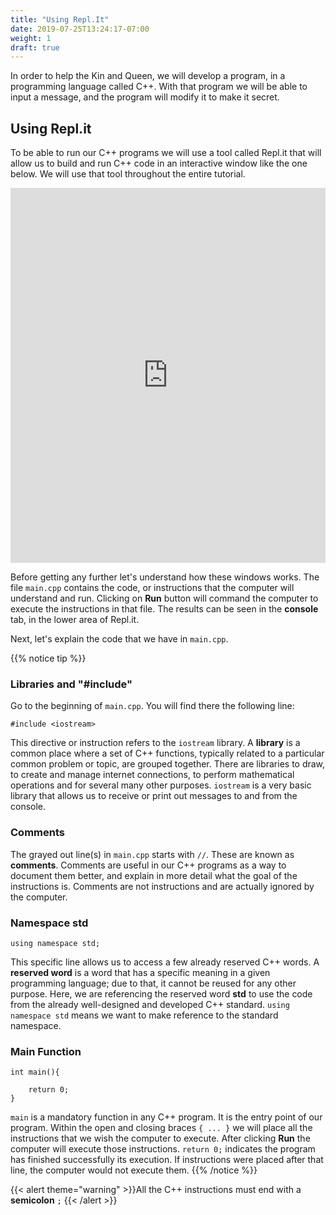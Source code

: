 ```yaml
---
title: "Using Repl.It"
date: 2019-07-25T13:24:17-07:00
weight: 1
draft: true
---
```


In order to help the Kin and Queen, we will develop a program, in a programming language called C++.  With that program we will be able to input a message, and the program will modify it to make it secret.

## Using Repl.it

To be able to run our C++ programs we will use a tool called Repl.it that will allow us to build and run C++ code in an interactive window like the one below. We will use that tool throughout the entire tutorial.

<iframe height="600px" width="100%" src="https://replit.com/@nuevofoundation/activity-0-english?lite=true#main.cpp" scrolling="no" frameborder="no" allowtransparency="true" allowfullscreen="true" sandbox="allow-forms allow-pointer-lock allow-popups allow-same-origin allow-scripts allow-modals"></iframe>

Before getting any further let's understand how these windows works. The file `main.cpp` contains the code, or instructions that the computer will understand and run.  Clicking on **Run** button will command the computer to execute the instructions in that file.  The results can be seen in the **console** tab, in the lower area of Repl.it. 

Next, let's explain the code that we have in `main.cpp`. 

{{% notice tip %}}

### Libraries and "#include"

Go to the beginning of `main.cpp`. You will find there the following line:

```
#include <iostream>
```

This directive or instruction refers to the `iostream` library.  A **library** is a common place where a set of C++ functions, typically related to a particular common problem or topic, are grouped together. There are libraries to draw, to create and manage internet connections, to perform mathematical operations and for several many other purposes. `iostream` is a very basic library that allows us to receive or print out messages to and from the console.

### Comments

The grayed out line(s) in `main.cpp` starts with `//`. These are known as **comments**.  Comments are useful in our C++ programs as a way to document them better, and explain in more detail what the goal of the instructions is. Comments are not instructions and are actually ignored by the computer. 

### Namespace std
```
using namespace std;
```
This specific line allows us to access a few already reserved C++ words.  A **reserved word** is a word that has a specific meaning in a given programming language; due to that, it cannot be reused for any other purpose. Here, we are referencing the reserved word **std** to use the code from the already well-designed and developed C++ standard. `using namespace std` means we want to make reference to the standard namespace.

### Main Function
```
int main(){
    
    return 0;
}
```
`main` is a mandatory function in any C++ program. It is the entry point of our program. Within the open and closing braces `{ ... }` we will place all the instructions that we wish the computer to execute. After clicking **Run** the computer will execute those instructions. `return 0;` indicates the program has finished successfully its execution. If instructions were placed after that line, the computer would not execute them.
{{% /notice %}}

{{< alert theme="warning" >}}All the C++ instructions must end with a **semicolon** `;` {{< /alert >}}
